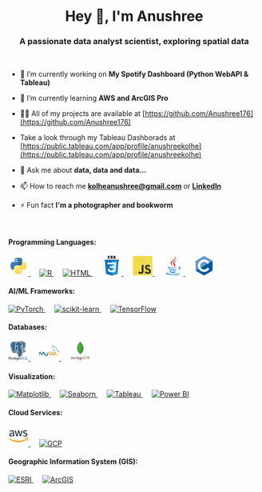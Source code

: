 <h1 align="center">Hey 👋,  I'm Anushree</h1>
<h3 align="center">A passionate data analyst scientist, exploring spatial data</h3>

<br>

- 🔭 I’m currently working on **My Spotify Dashboard (Python WebAPI & Tableau)**

<!-- - 🔭 I’m currently working on **Bloomington Crime Dashboard (AWS & Tableau)** -->

- 🌱 I’m currently learning **AWS and ArcGIS Pro**

- 👨‍💻 All of my projects are available at [https://github.com/Anushree176](https://github.com/Anushree176)
  
- Take a look through my Tableau Dashborads at [https://public.tableau.com/app/profile/anushreekolhe](https://public.tableau.com/app/profile/anushreekolhe)

- 💬 Ask me about **data, data and data...**

- 📫 How to reach me **kolheanushree@gmail.com** or <a href="https://linkedin.com/in/anushreekolhe">**LinkedIn**</a>

- ⚡ Fun fact **I'm a photographer and bookworm**

<br>

<!-- Programming Languages -->
<h4 align="left">Programming Languages:</h4>
<p align="left">
  <a href="https://www.python.org">
    <img src="https://raw.githubusercontent.com/devicons/devicon/master/icons/python/python-original.svg" alt="Python" width="40" height="40"/>
  </a>&emsp;
  <a href="https://www.r-project.org/">
    <img src="https://cdn.worldvectorlogo.com/logos/r-lang.svg" alt="R" width="40" height="40"/>
  </a>&emsp;
  
  <a href="https://www.w3schools.com/html/" target="_blank" rel="noreferrer">
    <img src="https://cdn.worldvectorlogo.com/logos/html-1.svg" alt="HTML" width="40" height="40"/>
  </a>&emsp;
  <a href="https://www.w3schools.com/css/" target="_blank" rel="noreferrer">
    <img src="https://raw.githubusercontent.com/devicons/devicon/master/icons/css3/css3-original-wordmark.svg" alt="CSS" width="40" height="40"/>
  </a>&emsp;
  <a href="https://developer.mozilla.org/en-US/docs/Web/JavaScript" target="_blank" rel="noreferrer">
    <img src="https://raw.githubusercontent.com/devicons/devicon/master/icons/javascript/javascript-original.svg" alt="JavaScript" width="40" height="40"/>
  </a>&emsp;

   <a href="https://www.java.com" target="_blank" rel="noreferrer">
    <img src="https://raw.githubusercontent.com/devicons/devicon/master/icons/java/java-original.svg" alt="Java" width="40" height="40"/>
  </a>&emsp;
  <a href="https://www.cprogramming.com/" target="_blank" rel="noreferrer">
    <img src="https://raw.githubusercontent.com/devicons/devicon/master/icons/c/c-original.svg" alt="C" width="40" height="40"/>
  </a>
</p>

<!-- AI/ML -->
<h4 align="left">AI/ML Frameworks:</h4>
<p align="left">
  <a href="https://pytorch.org/" target="_blank" rel="noreferrer">
    <img src="https://www.vectorlogo.zone/logos/pytorch/pytorch-icon.svg" alt="PyTorch" width="40" height="40"/>
  </a>&emsp;
  <a href="https://scikit-learn.org/" target="_blank" rel="noreferrer">
    <img src="https://upload.wikimedia.org/wikipedia/commons/0/05/Scikit_learn_logo_small.svg" alt="scikit-learn" width="40" height="40"/>
  </a>&emsp;
  <a href="https://www.tensorflow.org" target="_blank" rel="noreferrer">
    <img src="https://www.vectorlogo.zone/logos/tensorflow/tensorflow-icon.svg" alt="TensorFlow" width="40" height="40"/>
  </a>
</p>

<!-- Databases -->
<h4 align="left">Databases:</h4>
<p align="left">
  <a href="https://www.postgresql.org" target="_blank" rel="noreferrer">
    <img src="https://raw.githubusercontent.com/devicons/devicon/master/icons/postgresql/postgresql-original-wordmark.svg" alt="PostgreSQL" width="40" height="40"/>
  </a>&emsp;
  <a href="https://www.mysql.com/" target="_blank" rel="noreferrer">
    <img src="https://raw.githubusercontent.com/devicons/devicon/master/icons/mysql/mysql-original-wordmark.svg" alt="MySQL" width="40" height="40"/>
  </a>&emsp;
  <a href="https://www.mongodb.com/" target="_blank" rel="noreferrer">
    <img src="https://raw.githubusercontent.com/devicons/devicon/master/icons/mongodb/mongodb-original-wordmark.svg" alt="MongoDB" width="40" height="40"/>
  </a>
</p>


<!-- Visualization -->
<h4 align="left">Visualization:</h4>
<p align="left">
  <a href="https://matplotlib.org/" target="_blank" rel="noreferrer">
    <img src="https://raw.githubusercontent.com/gilbarbara/logos/main/logos/matplotlib.svg" alt="Matplotlib" width="80" height="40"/>
  </a>&emsp;
  <a href="https://seaborn.pydata.org/" target="_blank" rel="noreferrer">
    <img src="https://raw.githubusercontent.com/gilbarbara/logos/main/logos/seaborn.svg" alt="Seaborn" width="80" height="40"/>
  </a>&emsp;
  <a href="https://www.tableau.com/" target="_blank" rel="noreferrer">
    <img src="https://cdn.worldvectorlogo.com/logos/tableau-logo.svg" alt="Tableau" width="80" height="40"/>
  </a>&emsp;
  <a href="https://www.microsoft.com/en-us/power-platform/products/power-bi" target="_blank" rel="noreferrer">
    <img src="https://upload.vectorlogo.zone/logos/microsoft_powerbi/images/985205ac-fb3d-4c80-97f4-7bc0fec8c67d.svg" alt="Power BI" width="40" height="40"/>
  </a>
</p>

<!-- Cloud Services -->
<h4 align="left">Cloud Services:</h4>
<p align="left">
  <a href="https://aws.amazon.com" target="_blank" rel="noreferrer">
    <img src="https://raw.githubusercontent.com/devicons/devicon/master/icons/amazonwebservices/amazonwebservices-original-wordmark.svg" alt="AWS" width="40" height="40"/>
  </a>&emsp;
  <a href="https://cloud.google.com" target="_blank" rel="noreferrer">
    <img src="https://www.vectorlogo.zone/logos/google_cloud/google_cloud-icon.svg" alt="GCP" width="40" height="40"/>
  </a>
</p>

<!-- GIS -->
<h4 align="left">Geographic Information System (GIS):</h4>
<p align="left">
  <a href="https://www.esri.com/en-us/home" target="_blank" rel="noreferrer">
    <img src="https://cdn.worldvectorlogo.com/logos/esri-2.svg" alt="ESRI" width="40" height="40"/>
  </a>&emsp;
  <a href="https://www.esri.com/en-us/arcgis/about-arcgis/overview" target="_blank" rel="noreferrer">
    <img src="https://raw.githubusercontent.com/simple-icons/simple-icons/master/icons/arcgis.svg" alt="ArcGIS" width="40" height="40"/>
  </a>
</p>


<br><br>
